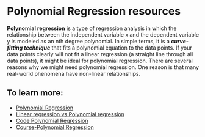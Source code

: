 # Polynomial Regression resources
**Polynomial regression** is a type of regression analysis in which the relationship between the independent variable x and the dependent variable y is modeled as an nth degree polynomial.
In simple terms, it is a ***curve-fitting technique*** that fits a polynomial equation to the data points.
If your data points clearly will not fit a linear regression (a straight line through all data points), it might be ideal for polynomial regression.
There are several reasons why we might need polynomial regression. One reason is that many real-world phenomena have non-linear relationships.
## To learn more:
- [Polynomial Regression](https://www.w3schools.com/python/python_ml_polynomial_regression.asp)
- [Linear regression vs Polynomial regression](https://towardsdatascience.com/polynomial-regression-bbe8b9d97491)
- [Code Polynomial Regression](https://youtu.be/H8kocPOT5v0)
- [Course-Polynomial Regression](https://www.coursera.org/lecture/python-machine-learning/linear-regression-ridge-lasso-and-polynomial-regression-M7yUQ)
